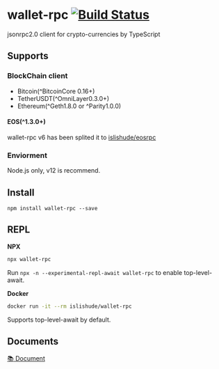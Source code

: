 # wallet-rpc [![Build Status](https://travis-ci.org/islishude/wallet-rpc.svg?branch=dev)](https://travis-ci.org/islishude/wallet-rpc)

jsonrpc2.0 client for crypto-currencies by TypeScript

## Supports

### BlockChain client

- Bitcoin(^BitcoinCore 0.16+)
- TetherUSDT(^OmniLayer0.3.0+)
- Ethereum(^Geth1.8.0 or ^Parity1.0.0)

#### EOS(^1.3.0+)

wallet-rpc v6 has been splited it to [islishude/eosrpc](https://github.com/islishude/eosrpc)

### Enviorment

Node.js only, v12 is recommend.

## Install

```shell
npm install wallet-rpc --save
```

## REPL

**NPX**

```sh
npx wallet-rpc
```

Run `npx -n --experimental-repl-await wallet-rpc` to enable top-level-await.

**Docker**

```sh
docker run -it --rm islishude/wallet-rpc
```

Supports top-level-await by default.

## Documents

[:books: Document](https://github.com/isLishude/wallet-rpc/blob/dev/doc.md)
